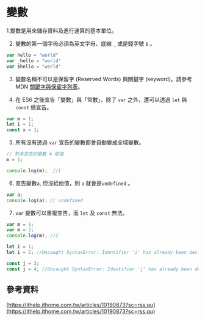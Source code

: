 # 變數

1.變數是用來儲存資料及進行運算的基本單位。

2. 變數的第一個字母必須為英文字母、底線 `_` 或是錢字號 `$` 。

```javascript
var hello = "world"
var _hello = "world"
var $hello = "world"
```

3. 變數名稱不可以是保留字 \(Reserved Words\) 與關鍵字 \(keyword\)。請參考 MDN [關鍵字與保留字列表](https://developer.mozilla.org/en-US/docs/Web/JavaScript/Reference/Lexical_grammar#Keywords)。

4. 在 ES6 之後宣告「變數」與「常數」，除了 `var` 之外，還可以透過 `let` 與 `const` 做宣告。

```javascript
var m = 1;
let i = 1;
const x = 1;
```

5. 所有沒有透過 `var` 宣告的變數都會自動變成全域變數。

```javascript
// 對未宣告的變數 m 賦值
m = 1;

console.log(m);  //1
```

6. 宣告變數`a`, 但沒給他值，則 `a` 就會是`undefined` 。

```javascript
var a;
console.log(a); // undefined
```

7. `var` 變數可以重複宣告，而 `let` 及 `const` 無法。

```javascript
var m = 1;
var m = 2;
console.log(m); //2

let i = 1;
let i = 2; //Uncaught SyntaxError: Identifier 'i' has already been declared

const j = 3; 
const j = 4; //Uncaught SyntaxError: Identifier 'j' has already been declared
```

## 參考資料

[https://ithelp.ithome.com.tw/articles/10190873?sc=rss.qu](https://ithelp.ithome.com.tw/articles/10190873?sc=rss.qu)



